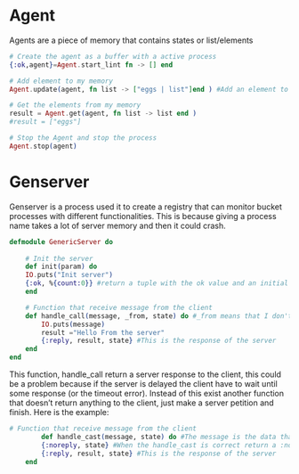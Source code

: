 # Agent

Agents are a piece of memory that contains states or list/elements

```elixir
# Create the agent as a buffer with a active process 
{:ok,agent}=Agent.start_lint fn -> [] end 

# Add element to my memory 
Agent.update(agent, fn list -> ["eggs | list"]end ) #Add an element to my list 

# Get the elements from my memory 
result = Agent.get(agent, fn list -> list end )
#result = ["eggs"]

# Stop the Agent and stop the process
Agent.stop(agent)
```

# Genserver

Genserver is a process used it to create a registry that can monitor bucket processes with different functionalities. This is because giving a process name takes a lot of server memory and then it could crash.

```elixir
defmodule GenericServer do
	
	# Init the server
	def init(param) do
	IO.puts("Init server")
	{:ok, %{count:0}} #return a tuple with the ok value and an initial memory state 
	end

	# Function that receive message from the client 
	def handle_call(message, _from, state) do #_from means that I don't need to use it 
		IO.puts(message)
		result ="Hello From the server"
		{:reply, result, state} #This is the response of the server	
	end
end
```

This function, handle_call return a server response to the client, this could be a problem because if the server is delayed the client have to wait until some response (or the timeout error). Instead of this exist another function that doesn’t return anything to the client, just make a server petition and finish. Here is the example:

```elixir
# Function that receive message from the client 
		def handle_cast(message, state) do #The message is the data that I want to send 
		{:noreply, state} #When the handle_cast is correct return a :noreply
		{:reply, result, state} #This is the response of the server	
	end
```